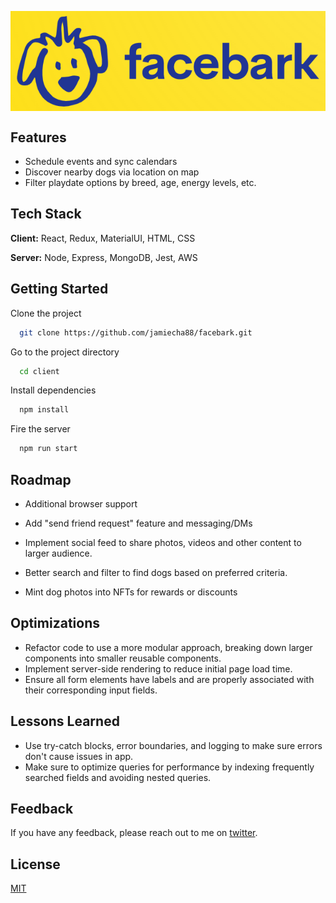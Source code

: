 
<p align="center"><img src="client/src/assets/facebark logo.png" alt="logo" style="display:block; margin:auto;"></p>

## Features

- Schedule events and sync calendars
- Discover nearby dogs via location on map
- Filter playdate options by breed, age, energy levels, etc.

## Tech Stack

**Client:** React, Redux, MaterialUI, HTML, CSS

**Server:** Node, Express, MongoDB, Jest, AWS

## Getting Started

Clone the project

```bash
  git clone https://github.com/jamiecha88/facebark.git
```

Go to the project directory

```bash
  cd client 
```

Install dependencies

```bash
  npm install
```

Fire the server

```bash
  npm run start
```

## Roadmap

- Additional browser support

- Add "send friend request" feature and messaging/DMs

- Implement social feed to share photos, videos and other content to larger audience.

- Better search and filter to find dogs based on preferred criteria.

- Mint dog photos into NFTs for rewards or discounts

## Optimizations

- Refactor code to use a more modular approach, breaking down larger components into smaller reusable components.
- Implement server-side rendering to reduce initial page load time.
- Ensure all form elements have labels and are properly associated with their corresponding input fields.

## Lessons Learned

- Use try-catch blocks, error boundaries, and logging to make sure errors don't cause issues in app.
- Make sure to optimize  queries for performance by indexing frequently searched fields and avoiding nested queries.

## Feedback

If you have any feedback, please reach out to me on [twitter](https://twitter.com/jamiecha88).

## License

[MIT](https://choosealicense.com/licenses/mit/)
